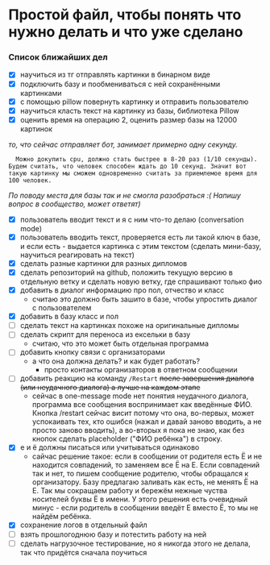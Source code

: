# Простой файл, чтобы понять что нужно делать и что уже сделано


### Список ближайших дел
- [x] научиться из тг отправлять картинки в бинарном виде
- [x] подключить базу и пообмениваться с ней сохранёнными картинками
- [x] с помощью pillow повернуть картинку и отправить пользователю
- [x] научиться класть текст на картинку из базы, библиотека Pillow
- [x] оценить время на операцию 2, оценить размер базы на 12000 картинок

_то, что сейчас отправляет бот, занимает примерно одну секунду._

      Можно докупить cpu, должно стать быстрее в 8-20 раз (1/10 секунды). Будем считать, что человек способен ждать до 10 секунд. Значит вот такую картинку мы сможем одновременно считать за приемлемое время для 100 человек.

_По поводу места для базы так и не смогла разобраться :(
Напишу вопрос в сообщество, может ответят)_

- [x] пользователь вводит текст и я с ним что-то делаю (conversation mode)
- [x] пользователь вводить текст, проверяется есть ли такой ключ в базе, и если есть - выдается картинка с этим текстом (сделать мини-базу, научиться реагировать на текст)
- [x] сделать разные картинки для разных дипломов
- [x] сделать репозиторий на github, положить текущую версию в отдельную ветку и сделать новую ветку, где спрашивают только фио
- [x] добавить в диалог информацию про пол, отчество и класс
    - считаю это должно быть зашито в базе, чтобы упростить диалог с пользователем
- [x] добавить в базу класс и пол
- [ ] сделать текст на картинках похоже на оригинальные дипломы
- [ ] сделать скрипт для переноса из ексельки в базу
    - считаю, что это может быть отдельная программа 
- [ ] добавить кнопку связи с организаторами
    - а что она должна делать? и как будет работать?
        - просто контакты организаторов в ответном сообщении
- [ ] добавить реакцию на команду `/Restart` ~~после завершения диалога (или неудачного диалога) а лучше на каждом этапе~~
    - сейчас в one-message mode нет понятия неудачного диалога, программа все сообщения воспринимает как введённые ФИО. Кнопка /restart сейчас висит потому что она, во-первых, может успокаивать тех, кто ошибся (нажал и давай заново вводить, а не просто заново вводить), а во-вторых я пока не знаю, как без кнопок сделать placeholder ("ФИО ребёнка") в строку. 
- [x] е и ё должны писаться или учитываться одинаково
  - сайчас решение такое: если в сообщении от родителя есть Ë и не находится совпадений, то заменяем все Ë на Е. Если совпадений так и нет, то пишем сообщение родителю, чтобы обращался к организатору. Базу предлагаю заливать как есть, не менять Ë на Е. Так мы сокращаем работу и бережём нежные чуства носителей буквы Ë в имени. У этого решения есть очевидный минус - если родитель в сообщении введёт Е вместо Ë, то мы не найдём ребёнка. 
- [x] сохранение логов в отдельный файл
- [ ] взять прошлогоднюю базу и потестить работу на ней
- [ ] сделать нагрузочное тестирование, но я никогда этого не делала, так что придётся сначала поучиться